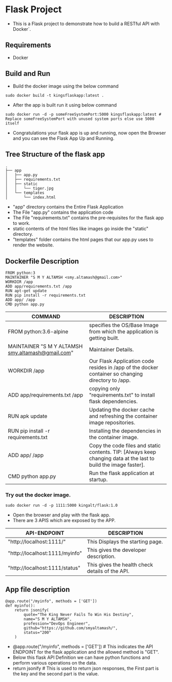 # Flask Project
* This is a Flask project to demonstrate how to build a RESTful API with Docker`.

## Requirements
* Docker 

## Build and Run

* Build the docker image using the below command
```
sudo docker build -t kingsflaskapp:latest .

```
* After the app is built run it using below command
```
sudo docker run -d -p someFreeSystemPort:5000 kingsflaskapp:latest # Replace someFreeSystemPort with unused system ports else use 5000 itself 
```
* Congratulations your flask app is up and running, now open the Browser and you can see the Flask App Up and Running.

## Tree Structure of the flask app

```
.
├── app
│   ├── app.py
│   ├── requirements.txt
│   ├── static
│   │   └── tiger.jpg
│   └── templates
│       └── index.html
```

* "app" directory contains the Entire Flask Application
* The File "app.py" contains the application code
* The File "requirements.txt" contains the pre-requisites for the flask app to work.
* static contents of the html files like images go inside the "static" directory.
* "templates" folder contains the html pages that our app.py uses to render the website.

## Dockerfile Description
```
FROM python:3
MAINTAINER "S M Y ALTAMSH <smy.altamash@gmail.com>"
WORKDIR /app
ADD app/requirements.txt /app
RUN apt-get update
RUN pip install -r requirements.txt
ADD app/ /app
CMD python app.py
```

| COMMAND | DESCRIPTION |
| --- | --- |
| FROM python:3.6-alpine | specifies the OS/Base Image from which the application is getting built. |
| MAINTAINER "S M Y ALTAMSH <smy.altamash@gmail.com>" | Maintainer Details. |
| WORKDIR /app | Our Flask Application code resides in /app of the docker container so changing directory to /app. |
| ADD app/requirements.txt /app | copying only "requirements.txt" to install flask dependencies. |
| RUN apk update | Updating the docker cache and refreshing the container image repositories. |
| RUN pip install -r requirements.txt | Installing the dependencies in the container image. |
| ADD app/ /app | Copy the code files and static contents. TIP: [Always keep changing data at the last to build the image faster]. |
| CMD python app.py | Run the flask application at startup. |

### Try out the docker image.
```
sudo docker run -d -p 1111:5000 kingalt/flask:1.0
```
* Open the browser and play with the flask app.
* There are 3 APIS which are exposed by the APP.

| API-ENDPOINT | DESCRIPTION |
| --- | --- |
| "http://localhost:1111/" | This Displays the starting page. |
| "http://localhost:1111/myinfo" | This gives the developer description. |
| "http://localhost:1111/status" | This gives the health check details of the API. |

## App file description
```
@app.route("/myinfo", methods = ['GET'])
def myinfo():
    return jsonify(
        quote="The King Never Fails To Win His Destiny",
        name="S M Y ALTAMSH",
        profession="DevOps Engineer",
        github="https://github.com/smyaltamash/",
        status="200"
    )
```

* @app.route("/myinfo", methods = ['GET']) # This indicates the API ENDPOINT for the flask application and the allowed method is "GET".
* Below this flask API Definition we can have python functions and perform various operations on the data.
* return jsonify # This is used to return json responses, the First part is the key and the second part is the value.
